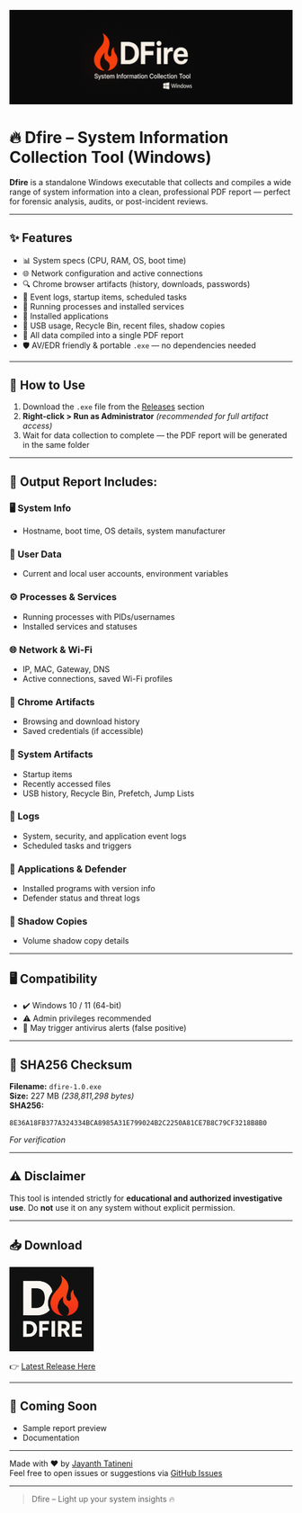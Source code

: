 ![Dfire Banner](assets/dfire-banner.png) 
# 🔥 Dfire – System Information Collection Tool (Windows)

**Dfire** is a standalone Windows executable that collects and compiles a wide range of system information into a clean, professional PDF report — perfect for forensic analysis, audits, or post-incident reviews.

---

## ✨ Features

- 📊 System specs (CPU, RAM, OS, boot time)
- 🌐 Network configuration and active connections
- 🔍 Chrome browser artifacts (history, downloads, passwords)
- 🧾 Event logs, startup items, scheduled tasks
- 🧠 Running processes and installed services
- 🧩 Installed applications
- 🧰 USB usage, Recycle Bin, recent files, shadow copies
- 📄 All data compiled into a single PDF report
- 🛡️ AV/EDR friendly & portable `.exe` — no dependencies needed

---

## 🚀 How to Use

1. Download the `.exe` file from the [Releases](https://github.com/Jayanth-4547/DFire/releases) section
2. **Right-click > Run as Administrator** *(recommended for full artifact access)*
3. Wait for data collection to complete — the PDF report will be generated in the same folder

---

## 📂 Output Report Includes:

### 🖥️ System Info
- Hostname, boot time, OS details, system manufacturer

### 👤 User Data
- Current and local user accounts, environment variables

### ⚙️ Processes & Services
- Running processes with PIDs/usernames
- Installed services and statuses

### 🌐 Network & Wi-Fi
- IP, MAC, Gateway, DNS
- Active connections, saved Wi-Fi profiles

### 🔐 Chrome Artifacts
- Browsing and download history
- Saved credentials (if accessible)

### 🧠 System Artifacts
- Startup items
- Recently accessed files
- USB history, Recycle Bin, Prefetch, Jump Lists

### 📝 Logs
- System, security, and application event logs
- Scheduled tasks and triggers

### 💾 Applications & Defender
- Installed programs with version info
- Defender status and threat logs

### 📁 Shadow Copies
- Volume shadow copy details

---

## 🖥️ Compatibility

- ✔️ Windows 10 / 11 (64-bit)
- ⚠️ Admin privileges recommended
- 🚫 May trigger antivirus alerts (false positive)

---

## 🔐 SHA256 Checksum

**Filename:** `dfire-1.0.exe`  
**Size:** 227 MB *(238,811,298 bytes)*  
**SHA256:**
```
8E36A18FB377A324334BCA8985A31E799024B2C2250A81CE7B8C79CF3218B8B0
```
*For verification*

---

## ⚠️ Disclaimer
This tool is intended strictly for **educational and authorized investigative use**. Do **not** use it on any system without explicit permission.

---

## 📥 Download
<p align="left">
  <img src="https://github.com/Jayanth-4547/DFire/blob/main/assets/dfire-logo.png" alt="DFire Logo" width="150" />
</p>

👉 [Latest Release Here](https://github.com/Jayanth-4547/DFire/releases)

---

## 📌 Coming Soon
- Sample report preview
- Documentation

---

Made with ❤️ by [Jayanth Tatineni](https://github.com/Jayanth-4547)  
Feel free to open issues or suggestions via [GitHub Issues](https://github.com/Jayanth-4547/DFire/issues)

---

> Dfire – Light up your system insights 🔥


